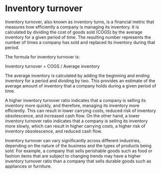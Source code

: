 # Inventory turnover

Inventory turnover, also known as inventory turns, is a financial metric that measures how efficiently a company is managing its inventory. It is calculated by dividing the cost of goods sold (COGS) by the average inventory for a given period of time. The resulting number represents the number of times a company has sold and replaced its inventory during that period.

The formula for inventory turnover is:

Inventory turnover = COGS / Average inventory

The average inventory is calculated by adding the beginning and ending inventory for a period and dividing by two. This provides an estimate of the average amount of inventory that a company holds during a given period of time.

A higher inventory turnover ratio indicates that a company is selling its inventory more quickly, and therefore, managing its inventory more efficiently. This can result in lower carrying costs, reduced risk of inventory obsolescence, and increased cash flow. On the other hand, a lower inventory turnover ratio indicates that a company is selling its inventory more slowly, which can result in higher carrying costs, a higher risk of inventory obsolescence, and reduced cash flow.

Inventory turnover can vary significantly across different industries, depending on the nature of the business and the types of products being sold. For example, a company that sells perishable goods such as food or fashion items that are subject to changing trends may have a higher inventory turnover ratio than a company that sells durable goods such as appliances or furniture.
